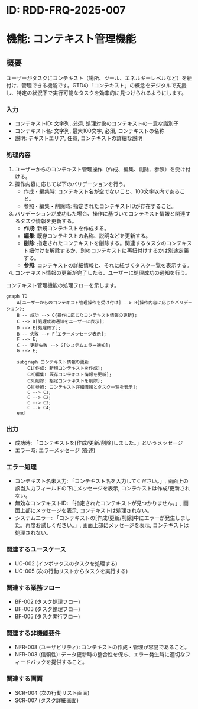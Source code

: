 # ID: RDD-FRQ-2025-007

# 機能: コンテキスト管理機能

## 概要

ユーザーがタスクにコンテキスト（場所、ツール、エネルギーレベルなど）を紐付け、管理できる機能です。GTDの「コンテキスト」の概念をデジタルで支援し、特定の状況下で実行可能なタスクを効率的に見つけられるようにします。

### 入力

- コンテキストID: 文字列, 必須, 処理対象のコンテキストの一意な識別子
- コンテキスト名: 文字列, 最大100文字, 必須, コンテキストの名称
- 説明: テキストエリア, 任意, コンテキストの詳細な説明

### 処理内容

1. ユーザーからのコンテキスト管理操作（作成、編集、削除、参照）を受け付ける。
1. 操作内容に応じて以下のバリデーションを行う。
   - 作成・編集時: コンテキスト名が空でないこと、100文字以内であること。
   - 参照・編集・削除時: 指定されたコンテキストIDが存在すること。
1. バリデーションが成功した場合、操作に基づいてコンテキスト情報と関連するタスク情報を更新する。
   - **作成**: 新規コンテキストを作成する。
   - **編集**: 既存コンテキストの名称、説明などを更新する。
   - **削除**: 指定されたコンテキストを削除する。関連するタスクのコンテキスト紐付けを解除するか、別のコンテキストに再紐付けするかは別途定義する。
   - **参照**: コンテキストの詳細情報と、それに紐づくタスク一覧を表示する。
1. コンテキスト情報の更新が完了したら、ユーザーに処理成功の通知を行う。

コンテキスト管理機能の処理フローを示します。

```mermaid
graph TD
    A[ユーザーからのコンテキスト管理操作を受け付け] --> B{操作内容に応じたバリデーション};
    B -- 成功 --> C{操作に応じたコンテキスト情報の更新};
    C --> D[処理成功通知をユーザーに表示];
    D --> E[処理終了];
    B -- 失敗 --> F[エラーメッセージ表示];
    F --> E;
    C -- 更新失敗 --> G[システムエラー通知];
    G --> E;

    subgraph コンテキスト情報の更新
        C1[作成: 新規コンテキストを作成];
        C2[編集: 既存コンテキスト情報を更新];
        C3[削除: 指定コンテキストを削除];
        C4[参照: コンテキスト詳細情報とタスク一覧を表示];
        C --> C1;
        C --> C2;
        C --> C3;
        C --> C4;
    end
```

### 出力

- 成功時: 「コンテキストを[作成/更新/削除]しました。」というメッセージ
- エラー時: エラーメッセージ (後述)

### エラー処理

- コンテキスト名未入力: 「コンテキスト名を入力してください。」, 画面上の該当入力フィールドの下にメッセージを表示, コンテキストは作成/更新されない。
- 無効なコンテキストID: 「指定されたコンテキストが見つかりません。」, 画面上部にメッセージを表示, コンテキストは処理されない。
- システムエラー: 「コンテキストの[作成/更新/削除]中にエラーが発生しました。再度お試しください。」, 画面上部にメッセージを表示, コンテキストは処理されない。

### 関連するユースケース

- UC-002 (インボックスのタスクを処理する)
- UC-005 (次の行動リストからタスクを実行する)

### 関連する業務フロー

- BF-002 (タスク処理フロー)
- BF-003 (タスク整理フロー)
- BF-005 (タスク実行フロー)

### 関連する非機能要件

- NFR-008 (ユーザビリティ): コンテキストの作成・管理が容易であること。
- NFR-003
  (信頼性): データ更新時の整合性を保ち、エラー発生時に適切なフィードバックを提供すること。

### 関連する画面

- SCR-004 (次の行動リスト画面)
- SCR-007 (タスク詳細画面)
